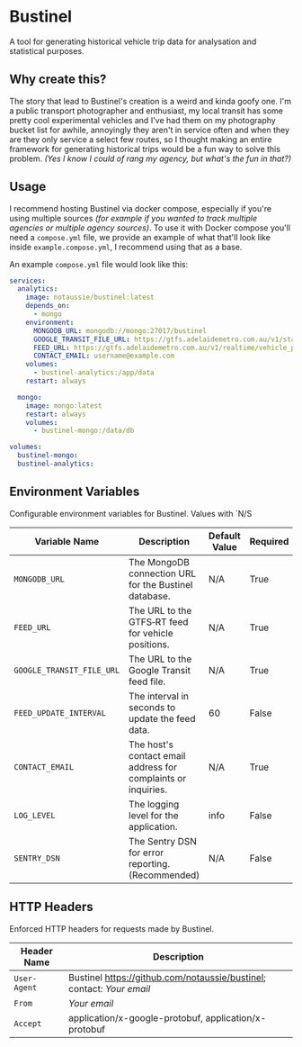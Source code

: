 # Bustinel

A tool for generating historical vehicle trip data for analysation and statistical purposes.

## Why create this?

The story that lead to Bustinel's creation is a weird and kinda goofy one. I'm a public transport photographer and enthusiast, my local transit has some pretty cool experimental vehicles and I've had them on my photography bucket list for awhile, annoyingly they aren't in service often and when they are they only service a select few routes, so I thought making an entire framework for generating historical trips would be a fun way to solve this problem. _(Yes I know I could of rang my agency, but what's the fun in that?)_

## Usage

I recommend hosting Bustinel via docker compose, especially if you're using multiple sources _(for example if you wanted to track multiple agencies or multiple agency sources)_. To use it with Docker compose you'll need a `compose.yml` file, we provide an example of what that'll look like inside `example.compose.yml`, I recommend using that as a base.

An example `compose.yml` file would look like this:

```yaml
services:
  analytics:
    image: notaussie/bustinel:latest
    depends_on:
      - mongo
    environment:
      MONGODB_URL: mongodb://mongo:27017/bustinel
      GOOGLE_TRANSIT_FILE_URL: https://gtfs.adelaidemetro.com.au/v1/static/latest/google_transit.zip
      FEED_URL: https://gtfs.adelaidemetro.com.au/v1/realtime/vehicle_positions
      CONTACT_EMAIL: username@example.com
    volumes:
      - bustinel-analytics:/app/data
    restart: always

  mongo:
    image: mongo:latest
    restart: always
    volumes:
      - bustinel-mongo:/data/db

volumes:
  bustinel-mongo:
  bustinel-analytics:
```

## Environment Variables

Configurable environment variables for Bustinel. Values with `N/S

| Variable Name             | Description                                                   | Default Value | Required |
| ------------------------- | ------------------------------------------------------------- | ------------- | -------- |
| `MONGODB_URL`             | The MongoDB connection URL for the Bustinel database.         | N/A           | True     |
| `FEED_URL`                | The URL to the GTFS‑RT feed for vehicle positions.            | N/A           | True     |
| `GOOGLE_TRANSIT_FILE_URL` | The URL to the Google Transit feed file.                      | N/A           | True     |
| `FEED_UPDATE_INTERVAL`    | The interval in seconds to update the feed data.              | 60            | False    |
| `CONTACT_EMAIL`           | The host's contact email address for complaints or inquiries. | N/A           | True     |
| `LOG_LEVEL`               | The logging level for the application.                        | info          | False    |
| `SENTRY_DSN`              | The Sentry DSN for error reporting. (Recommended)             | N/A           | False    |

## HTTP Headers

Enforced HTTP headers for requests made by Bustinel.

| Header Name  | Description                                                             |
| ------------ | ----------------------------------------------------------------------- |
| `User-Agent` | Bustinel <https://github.com/notaussie/bustinel>; contact: _Your email_ |
| `From`       | _Your email_                                                            |
| `Accept`     | application/x-google-protobuf, application/x-protobuf                   |
